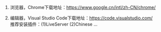 1. 浏览器，Chrome下载地址：https://www.google.cn/intl/zh-CN/chrome/

2. 编辑器，Visual Studio Code下载地址：https://code.visualstudio.com/  
推荐安装插件：(1)LiveServer (2)Chinese ...